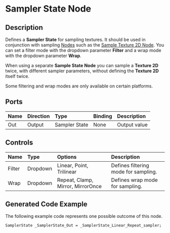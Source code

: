 # Sampler State Node

## Description

Defines a **Sampler State** for sampling textures. It should be used in conjunction with sampling [Nodes](Node.md) such as the [Sample Texture 2D Node](Sample-Texture-2D-Node.md). You can set a filter mode with the dropdown parameter **Filter** and a wrap mode with the dropdown parameter **Wrap**.

When using a separate **Sample State Node** you can sample a **Texture 2D** twice, with different sampler parameters, without defining the **Texture 2D** itself twice.

Some filtering and wrap modes are only available on certain platforms.

## Ports

| Name        | Direction           | Type  | Binding | Description |
|:------------ |:-------------|:-----|:---|:---|
| Out | Output      | Sampler State | None | Output value |

## Controls

| Name        | Type           | Options  | Description |
|:------------ |:-------------|:-----|:---|
| Filter | Dropdown | Linear, Point, Trilinear | Defines filtering mode for sampling. |
| Wrap   | Dropdown | Repeat, Clamp, Mirror, MirrorOnce | Defines wrap mode for sampling. |

## Generated Code Example

The following example code represents one possible outcome of this node.

```
SamplerState _SamplerState_Out = _SamplerState_Linear_Repeat_sampler;
```